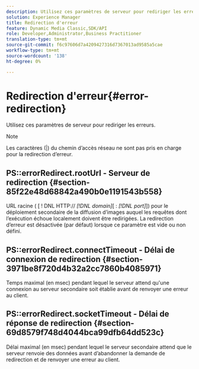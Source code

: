 ```yaml
---
description: Utilisez ces paramètres de serveur pour rediriger les erreurs.
solution: Experience Manager
title: Redirection d'erreur
feature: Dynamic Media Classic,SDK/API
role: Developer,Administrator,Business Practitioner
translation-type: tm+mt
source-git-commit: f6c97606d7a4209427316d7367013ad9585a5cae
workflow-type: tm+mt
source-wordcount: '138'
ht-degree: 0%

---
```



# Redirection d&#39;erreur{#error-redirection}

Utilisez ces paramètres de serveur pour rediriger les erreurs.

>[!NOTE]
>
>Les caractères (|) du chemin d’accès réseau ne sont pas pris en charge pour la redirection d’erreur.

## PS::errorRedirect.rootUrl - Serveur de redirection {#section-85f22e48d68842a490b0e1191543b558}

URL racine ( [ ! DNL HTTP:// *[!DNL domain]*[ : *[!DNL port]*]) pour le déploiement secondaire de la diffusion d’images auquel les requêtes dont l’exécution échoue localement doivent être redirigées. La redirection d’erreur est désactivée (par défaut) lorsque ce paramètre est vide ou non défini.

## PS::errorRedirect.connectTimeout - Délai de connexion de redirection {#section-3971be8f720d4b32a2cc7860b4085971}

Temps maximal (en msec) pendant lequel le serveur attend qu&#39;une connexion au serveur secondaire soit établie avant de renvoyer une erreur au client.

## PS::errorRedirect.socketTimeout - Délai de réponse de redirection {#section-69d8579f748d4044bca99dfb64dd523c}

Délai maximal (en msec) pendant lequel le serveur secondaire attend que le serveur renvoie des données avant d’abandonner la demande de redirection et de renvoyer une erreur au client.
